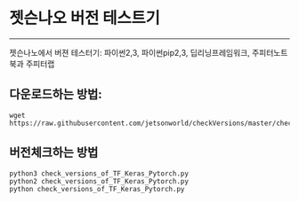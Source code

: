 # 젯슨나오 버전 테스트기
***
젯슨나노에서 버젼 테스터기:  파이썬2,3, 파이썬pip2,3, 딥리닝프레임워크, 주피터노트북과 주피터랩

## 다운로드하는 방법:
```
wget https://raw.githubusercontent.com/jetsonworld/checkVersions/master/check_versions_of_TF_Keras_Pytorch.py
```

## 버전체크하는 방법
```
python3 check_versions_of_TF_Keras_Pytorch.py
python2 check_versions_of_TF_Keras_Pytorch.py
python check_versions_of_TF_Keras_Pytorch.py
```
